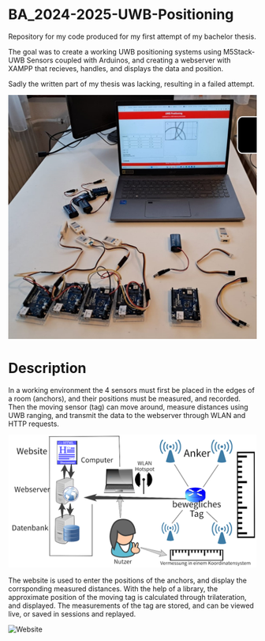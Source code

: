 # BA_2024-2025-UWB-Positioning
Repository for my code produced for my first attempt of my bachelor thesis.

The goal was to create a working UWB positioning systems using M5Stack-UWB Sensors coupled with Arduinos, and creating a webserver with XAMPP that recieves, handles, and displays the data and position.

Sadly the written part of my thesis was lacking, resulting in a failed attempt. 

![Verwendete Hardware und Weboberfläche](./Pictures/Gesamtaufbau.jpeg)

# Description

In a working environment the 4 sensors must first be placed in the edges of a room (anchors), and their positions must be measured, and recorded.
Then the moving sensor (tag) can move around, measure distances using UWB ranging, and transmit the data to the webserver through WLAN and HTTP requests.

![UWB-system sketch](./Pictures/Gesamtsystem%20Skizze.png)

The website is used to enter the positions of the anchors, and display the corrsponding measured distances.
With the help of a library, the approximate position of the moving tag is calculated through trilateration, and displayed.
The measurements of the tag are stored, and can be viewed live, or saved in sessions and replayed.

![Website](./Pictures/Website%20Anwendungsoberfläche.png)



